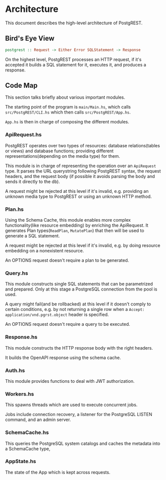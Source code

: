 # Architecture

This document describes the high-level architecture of PostgREST.

## Bird's Eye View

```haskell
postgrest :: Request -> Either Error SQLStatement -> Response
```

On the highest level, PostgREST processes an HTTP request, if it's accepted it builds a SQL statement for it, executes it, and produces a response.

## Code Map

This section talks briefly about various important modules.

The starting point of the program is `main/Main.hs`, which calls `src/PostgREST/CLI.hs` which then calls `src/PostgREST/App.hs`.

`App.hs` is then in charge of composing the different modules.

### ApiRequest.hs

PostgREST operates over two types of resources: database relations(tables or views) and database functions; providing different representations(depending on the media type)
for them.

This module is in charge of representing the operation over an `ApiRequest` type. It parses the URL querystring following PostgREST syntax, the request headers, and the request body
(if possible it avoids parsing the body and sends it directly to the db).

A request might be rejected at this level if it's invalid, e.g. providing an unknown media type to PostgREST or using an unknown HTTP method.

### Plan.hs

Using the Schema Cache, this module enables more complex functionality(like resource embedding) by enriching the ApiRequest. It generates Plan types(`ReadPlan`, `MutatePlan`)
that then will be used to generate a SQL statement.

A request might be rejected at this level if it's invalid, e.g. by doing resource embedding on a nonexistent resource.

An OPTIONS request doesn't require a plan to be generated.

### Query.hs

This module constructs single SQL statements that can be parametrized and prepared. Only at this stage a PostgreSQL connection from the pool is used.

A query might fail(and be rollbacked) at this level if it doesn't comply to certain conditions, e.g. by not returning a single row when a ``Accept: application/vnd.pgrst.object`` header is specified.

An OPTIONS request doesn't require a query to be executed.

### Response.hs

This module constructs the HTTP response body with the right headers.

It builds the OpenAPI response using the schema cache.

### Auth.hs

This module provides functions to deal with JWT authorization.

### Workers.hs

This spawns threads which are used to execute concurrent jobs.

Jobs include connection recovery, a listener for the PostgreSQL LISTEN command, and an admin server.

### SchemaCache.hs

This queries the PostgreSQL system catalogs and caches the metadata into a SchemaCache type,

### AppState.hs

The state of the App which is kept across requests.
